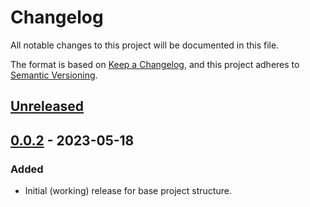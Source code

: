 # Changelog
All notable changes to this project will be documented in this file.

The format is based on [Keep a Changelog](https://keepachangelog.com/en/1.0.0/), and this project adheres to [Semantic Versioning](https://semver.org/spec/v2.0.0.html).

## [Unreleased]

## [0.0.2] - 2023-05-18
### Added
- Initial (working) release for base project structure.

[Unreleased]: https://github.com/nkalis/sunsolve/compare/0.0.2...master
[0.0.2]: https://github.com/nkalis/sunsolve/tree/0.0.2


